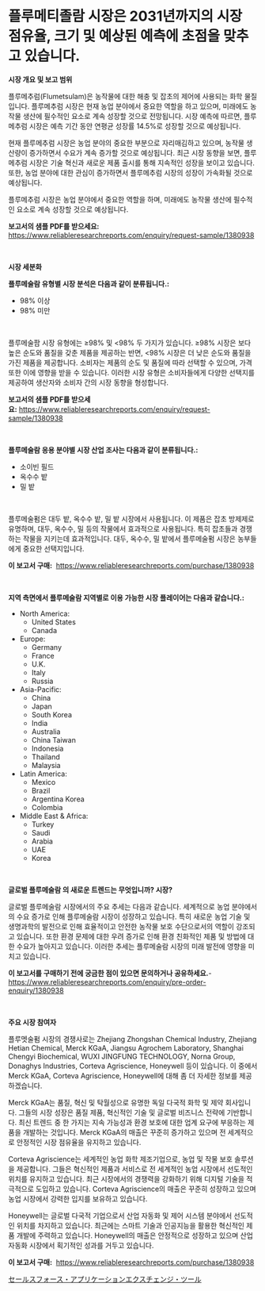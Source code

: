<p><h1>플루메티졸람 시장은 2031년까지의 시장 점유율, 크기 및 예상된 예측에 초점을 맞추고 있습니다.</h1></p><p><strong>시장 개요 및 보고 범위</strong></p>
<p><p>플루메추럼(Flumetsulam)은 농작물에 대한 해충 및 잡초의 제어에 사용되는 화학 물질입니다. 플루메추럼 시장은 현재 농업 분야에서 중요한 역할을 하고 있으며, 미래에도 농작물 생산에 필수적인 요소로 계속 성장할 것으로 전망됩니다. 시장 예측에 따르면, 플루메추럼 시장은 예측 기간 동안 연평균 성장률 14.5%로 성장할 것으로 예상됩니다.</p><p>현재 플루메추럼 시장은 농업 분야의 중요한 부분으로 자리매김하고 있으며, 농작물 생산량이 증가하면서 수요가 계속 증가할 것으로 예상됩니다. 최근 시장 동향을 보면, 플루메추럼 시장은 기술 혁신과 새로운 제품 출시를 통해 지속적인 성장을 보이고 있습니다. 또한, 농업 분야에 대한 관심이 증가하면서 플루메추럼 시장의 성장이 가속화될 것으로 예상됩니다.</p><p>플루메추럼 시장은 농업 분야에서 중요한 역할을 하며, 미래에도 농작물 생산에 필수적인 요소로 계속 성장할 것으로 예상됩니다.</p></p>
<p><strong>보고서의 샘플 PDF를 받으세요:</strong> <a href="https://www.reliableresearchreports.com/enquiry/request-sample/1380938">https://www.reliableresearchreports.com/enquiry/request-sample/1380938</a></p>
<p>&nbsp;</p>
<p><strong>시장 세분화</strong></p>
<p><strong>플루메술람 유형별 시장 분석은 다음과 같이 분류됩니다.:</strong></p>
<p><ul><li>98% 이상</li><li>98% 미만</li></ul></p>
<p>&nbsp;</p>
<p><p>플루메술팜 시장 유형에는 ≥98% 및 <98% 두 가지가 있습니다. ≥98% 시장은 보다 높은 순도와 품질을 갖춘 제품을 제공하는 반면, <98% 시장은 더 낮은 순도와 품질을 가진 제품을 제공합니다. 소비자는 제품의 순도 및 품질에 따라 선택할 수 있으며, 가격 또한 이에 영향을 받을 수 있습니다. 이러한 시장 유형은 소비자들에게 다양한 선택지를 제공하여 생산자와 소비자 간의 시장 동향을 형성합니다.</p></p>
<p><strong>보고서의 샘플 PDF를 받으세요:</strong>&nbsp;<a href="https://www.reliableresearchreports.com/enquiry/request-sample/1380938">https://www.reliableresearchreports.com/enquiry/request-sample/1380938</a></p>
<p>&nbsp;</p>
<p><strong> 플루메술람 응용 분야별 시장 산업 조사는 다음과 같이 분류됩니다.:</strong></p>
<p><ul><li>소이빈 필드</li><li>옥수수 밭</li><li>밀 밭</li></ul></p>
<p>&nbsp;</p>
<p><p>플루메술펌은 대두 밭, 옥수수 밭, 밀 밭 시장에서 사용됩니다. 이 제품은 잡초 방제제로 유명하며, 대두, 옥수수, 밀 등의 작물에서 효과적으로 사용됩니다. 특히 잡초들과 경쟁하는 작물을 지키는데 효과적입니다. 대두, 옥수수, 밀 밭에서 플루메술펌 시장은 농부들에게 중요한 선택지입니다.</p></p>
<p><strong>이 보고서 구매:</strong>&nbsp; <a href="https://www.reliableresearchreports.com/purchase/1380938">https://www.reliableresearchreports.com/purchase/1380938</a></p>
<p>&nbsp;</p>
<p><strong>지역 측면에서 플루메술람 지역별로 이용 가능한 시장 플레이어는 다음과 같습니다.:</strong></p>
<p><ul>
    <li>
        North America:
        <ul>
            <li>United States</li>
            <li>Canada</li>
        </ul>
    </li>
    <li>
        Europe:
        <ul>
            <li>Germany</li>
            <li>France</li>
            <li>U.K.</li>
            <li>Italy</li>
            <li>Russia</li>
        </ul>
    </li>
    <li>
        Asia-Pacific:
        <ul>
            <li>China</li>
            <li>Japan</li>
            <li>South Korea</li>
            <li>India</li>
            <li>Australia</li>
            <li>China Taiwan</li>
            <li>Indonesia</li>
            <li>Thailand</li>
            <li>Malaysia</li>
        </ul>
    </li>
    <li>
        Latin America:
        <ul>
            <li>Mexico</li>
            <li>Brazil</li>
            <li>Argentina Korea</li>
            <li>Colombia</li>
        </ul>
    </li>
    <li>
        Middle East & Africa:
        <ul>
            <li>Turkey</li>
            <li>Saudi</li>
            <li>Arabia</li>
            <li>UAE</li>
            <li>Korea</li>
        </ul>
    </li>
    </ul></p>
<p>&nbsp;</p>
<p><strong>글로벌 플루메술람 의 새로운 트렌드는 무엇입니까? 시장?</strong></p>
<p><p>글로벌 플루메술람 시장에서의 주요 추세는 다음과 같습니다. 세계적으로 농업 분야에서의 수요 증가로 인해 플루메술람 시장이 성장하고 있습니다. 특히 새로운 농업 기술 및 생명과학의 발전으로 인해 효율적이고 안전한 농작물 보호 수단으로서의 역할이 강조되고 있습니다. 또한 환경 문제에 대한 우려 증가로 인해 환경 친화적인 제품 및 방법에 대한 수요가 높아지고 있습니다. 이러한 추세는 플루메술람 시장의 미래 발전에 영향을 미치고 있습니다.</p></p>
<p><strong>이 보고서를 구매하기 전에 궁금한 점이 있으면 문의하거나 공유하세요.</strong>- <a href="https://www.reliableresearchreports.com/enquiry/pre-order-enquiry/1380938">https://www.reliableresearchreports.com/enquiry/pre-order-enquiry/1380938</a></p>
<p>&nbsp;</p>
<p><strong>주요 시장 참여자</strong></p>
<p><p>플루멧술펌 시장의 경쟁사로는 Zhejiang Zhongshan Chemical Industry, Zhejiang Hetian Chemical, Merck KGaA, Jiangsu Agrochem Laboratory, Shanghai Chengyi Biochemical, WUXI JINGFUNG TECHNOLOGY, Norna Group, Donaghys Industries, Corteva Agriscience, Honeywell 등이 있습니다. 이 중에서 Merck KGaA, Corteva Agriscience, Honeywell에 대해 좀 더 자세한 정보를 제공하겠습니다.</p><p>Merck KGaA는 품질, 혁신 및 탁월성으로 유명한 독일 다국적 화학 및 제약 회사입니다. 그들의 시장 성장은 품질 제품, 혁신적인 기술 및 글로벌 비즈니스 전략에 기반합니다. 최신 트렌드 중 한 가지는 지속 가능성과 환경 보호에 대한 업계 요구에 부응하는 제품을 개발하는 것입니다. Merck KGaA의 매출은 꾸준히 증가하고 있으며 전 세계적으로 안정적인 시장 점유율을 유지하고 있습니다.</p><p>Corteva Agriscience는 세계적인 농업 화학 제조기업으로, 농업 및 작물 보호 솔루션을 제공합니다. 그들은 혁신적인 제품과 서비스로 전 세계적인 농업 시장에서 선도적인 위치를 유지하고 있습니다. 최근 시장에서의 경쟁력을 강화하기 위해 디지털 기술을 적극적으로 도입하고 있습니다. Corteva Agriscience의 매출은 꾸준히 성장하고 있으며 농업 시장에서 강력한 입지를 보유하고 있습니다.</p><p>Honeywell는 글로벌 다국적 기업으로서 산업 자동화 및 제어 시스템 분야에서 선도적인 위치를 차지하고 있습니다. 최근에는 스마트 기술과 인공지능을 활용한 혁신적인 제품 개발에 주력하고 있습니다. Honeywell의 매출은 안정적으로 성장하고 있으며 산업 자동화 시장에서 획기적인 성과를 거두고 있습니다.</p></p>
<p><strong>이 보고서 구매:</strong>&nbsp;&nbsp;<a href="https://www.reliableresearchreports.com/purchase/1380938">https://www.reliableresearchreports.com/purchase/1380938</a></p>
<p><p><a href="https://github.com/zoetazuur/Market-Research-Report-List-1/blob/main/997813713033.md">セールスフォース・アプリケーションエクスチェンジ・ツール</a></p></p>
